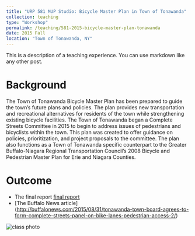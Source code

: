```yaml
---
title: "URP 581 MUP Studio: Bicycle Master Plan in Town of Tonawanda"
collection: teaching
type: "Workshop"
permalink: /teaching/581-2015-bicycle-master-plan-tonawanda
date: 2015 Fall
location: "Town of Tonawanda, NY"
---
```


This is a description of a teaching experience. You can use markdown like any other post.

# Background
The Town of Tonawanda Bicycle Master Plan has been prepared to guide the town’s future plans and policies. The plan provides new transportation and recreational alternatives for residents of the town while strengthening existing bicycle facilities. The Town of Tonawanda began a Complete Streets Committee in 2015 to begin to address issues of pedestrians and bicyclists within the town. This plan was created to offer guidance on policies, prioritization, and project proposals to the committee. The plan also functions as a Town of Tonawanda specific counterpart to the Greater Buffalo-Niagara Regional Transportation Council’s 2008 Bicycle and Pedestrian Master Plan for Erie and Niagara Counties.

# Outcome
* The final report [final report](files/urp581_2015fall_bike_masterplan_tonawanda_final_report.pdf)
* [The Buffalo News article] (http://buffalonews.com/2015/08/31/tonawanda-town-board-agrees-to-form-complete-streets-panel-on-bike-lanes-pedestrian-access-2/)

![class photo](image/RailstoTrailsKenmoreAve9_J-1.jpg)